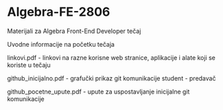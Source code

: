 # Algebra-FE-2806
Materijali za Algebra Front-End Developer tečaj



Uvodne informacije na početku tečaja

linkovi.pdf - linkovi na razne korisne web stranice, aplikacije i alate koji se koriste u tečaju

github_inicijalno.pdf - grafučki prikaz git komunikacije student - predavač

github_pocetne_upute.pdf - upute za uspostavljanje inicijalne git komunikacije
